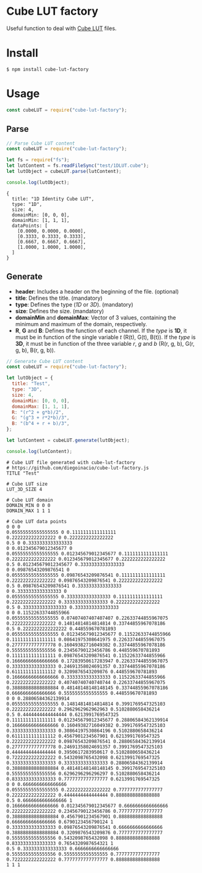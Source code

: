 # Cube LUT factory

Useful function to deal with [Cube LUT](https://wwwimages2.adobe.com/content/dam/acom/en/products/speedgrade/cc/pdfs/cube-lut-specification-1.0.pdf) files.

# Install

```
$ npm install cube-lut-factory
```

# Usage

```javascript
const cubeLUT = require("cube-lut-factory");
```

## Parse

```javascript
// Parse Cube LUT content
const cubeLUT = require("cube-lut-factory");

let fs = require("fs");
let lutContent = fs.readFileSync("test/1DLUT.cube");
let lutObject = cubeLUT.parse(lutContent);

console.log(lutObject);
```

```
{
  title: "1D Identity Cube LUT",
  type: "1D",
  size: 4,
  domainMin: [0, 0, 0],
  domainMin: [1, 1, 1],
  dataPoints: [
    [0.0000, 0.0000, 0.0000],
    [0.3333, 0.3333, 0.3333],
    [0.6667, 0.6667, 0.6667],
    [1.0000, 1.0000, 1.0000],
  ]
}
```

## Generate

- **header**: Includes a header on the beginning of the file. (optional)
- **title**: Defines the title. (mandatory)
- **type**: Defines the type (_1D_ or _3D_). (mandatory)
- **size**: Defines the size. (mandatory)
- **domainMin** and **domainMax**: Vector of 3 values, containing the minimum and maximum of the domain, respectively.
- **R**, **G** and **B**: Defines the function of each channel. If the _type_ is **1D**, it must be in function of the single variable _t_ (R(t), G(t), B(t)). If the _type_ is **3D**, it must be in function of the three variable _r_, _g_ and _b_ (R(r, g, b), G(r, g, b), B(r, g, b)).

```javascript
// Generate Cube LUT content
const cubeLUT = require("cube-lut-factory");

let lutObject = {
  title: "Test",
  type: "3D",
  size: 4,
  domainMin: [0, 0, 0],
  domainMax: [1, 1, 1],
  R: "(r^2 + g*b)/2",
  G: "(g^3 + r*2*b)/3",
  B: "(b^4 + r + b)/3",
};

let lutContent = cubeLUT.generate(lutObject);

console.log(lutContent);
```

```
# Cube LUT file generated with cube-lut-factory
# https://github.com/diegoinacio/cube-lut-factory.js
TITLE "Test"

# Cube LUT size
LUT_3D_SIZE 4

# Cube LUT domain
DOMAIN_MIN 0 0 0
DOMAIN_MAX 1 1 1

# Cube LUT data points
0 0 0
0.05555555555555555 0 0.1111111111111111
0.2222222222222222 0 0.2222222222222222
0.5 0 0.3333333333333333
0 0.012345679012345677 0
0.05555555555555555 0.012345679012345677 0.1111111111111111
0.2222222222222222 0.012345679012345677 0.2222222222222222
0.5 0.012345679012345677 0.3333333333333333
0 0.09876543209876541 0
0.05555555555555555 0.09876543209876541 0.1111111111111111
0.2222222222222222 0.09876543209876541 0.2222222222222222
0.5 0.09876543209876541 0.3333333333333333
0 0.3333333333333333 0
0.05555555555555555 0.3333333333333333 0.1111111111111111
0.2222222222222222 0.3333333333333333 0.2222222222222222
0.5 0.3333333333333333 0.3333333333333333
0 0 0.11522633744855966
0.05555555555555555 0.07407407407407407 0.22633744855967075
0.2222222222222222 0.14814814814814814 0.33744855967078186
0.5 0.2222222222222222 0.448559670781893
0.05555555555555555 0.012345679012345677 0.11522633744855966
0.1111111111111111 0.08641975308641975 0.22633744855967075
0.2777777777777778 0.16049382716049382 0.33744855967078186
0.5555555555555556 0.23456790123456786 0.448559670781893
0.1111111111111111 0.09876543209876541 0.11522633744855966
0.16666666666666666 0.17283950617283947 0.22633744855967075
0.3333333333333333 0.24691358024691357 0.33744855967078186
0.6111111111111112 0.3209876543209876 0.448559670781893
0.16666666666666666 0.3333333333333333 0.11522633744855966
0.2222222222222222 0.40740740740740744 0.22633744855967075
0.38888888888888884 0.48148148148148145 0.33744855967078186
0.6666666666666666 0.5555555555555555 0.448559670781893
0 0 0.28806584362139914
0.05555555555555555 0.14814814814814814 0.3991769547325103
0.2222222222222222 0.2962962962962963 0.5102880658436214
0.5 0.4444444444444444 0.6213991769547325
0.1111111111111111 0.012345679012345677 0.28806584362139914
0.16666666666666666 0.16049382716049382 0.3991769547325103
0.3333333333333333 0.30864197530864196 0.5102880658436214
0.6111111111111112 0.4567901234567901 0.6213991769547325
0.2222222222222222 0.09876543209876541 0.28806584362139914
0.2777777777777778 0.24691358024691357 0.3991769547325103
0.4444444444444444 0.3950617283950617 0.5102880658436214
0.7222222222222222 0.5432098765432098 0.6213991769547325
0.3333333333333333 0.3333333333333333 0.28806584362139914
0.38888888888888884 0.48148148148148145 0.3991769547325103
0.5555555555555556 0.6296296296296297 0.5102880658436214
0.8333333333333333 0.7777777777777777 0.6213991769547325
0 0 0.6666666666666666
0.05555555555555555 0.2222222222222222 0.7777777777777777
0.2222222222222222 0.4444444444444444 0.8888888888888888
0.5 0.6666666666666666 1
0.16666666666666666 0.012345679012345677 0.6666666666666666
0.2222222222222222 0.23456790123456786 0.7777777777777777
0.38888888888888884 0.4567901234567901 0.8888888888888888
0.6666666666666666 0.6790123456790124 1
0.3333333333333333 0.09876543209876541 0.6666666666666666
0.38888888888888884 0.3209876543209876 0.7777777777777777
0.5555555555555556 0.5432098765432098 0.8888888888888888
0.8333333333333333 0.7654320987654321 1
0.5 0.3333333333333333 0.6666666666666666
0.5555555555555556 0.5555555555555555 0.7777777777777777
0.7222222222222222 0.7777777777777777 0.8888888888888888
1 1 1
```
